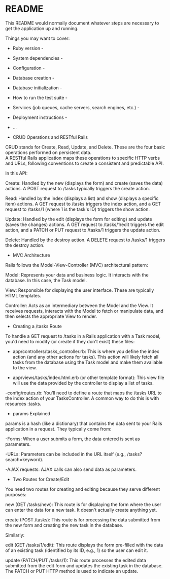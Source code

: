 # README

This README would normally document whatever steps are necessary to get the
application up and running.

Things you may want to cover:

* Ruby version - 

* System dependencies - 

* Configuration - 

* Database creation - 

* Database initialization - 

* How to run the test suite - 

* Services (job queues, cache servers, search engines, etc.) - 

* Deployment instructions -

* ...


* CRUD Operations and RESTful Rails

CRUD stands for Create, Read, Update, and Delete. 
These are the four basic operations performed on persistent data.  
A RESTful Rails application maps these operations to specific HTTP verbs and URLs, following conventions to create a consistent and predictable API. 

In this API:

Create: Handled by the new (displays the form) and create (saves the data) actions. A POST request to /tasks typically triggers the create action.

Read: Handled by the index (displays a list) and show (displays a specific item) actions. A GET request to /tasks triggers the index action, and a GET request to /tasks/1 (where 1 is the task's ID) triggers the show action.

Update: Handled by the edit (displays the form for editing) and update (saves the changes) actions. A GET request to /tasks/1/edit triggers the edit action, and a PATCH or PUT request to /tasks/1 triggers the update action.

Delete: Handled by the destroy action. A DELETE request to /tasks/1 triggers the destroy action.

* MVC Architecture

Rails follows the Model-View-Controller (MVC) architectural pattern:

Model: Represents your data and business logic. It interacts with the database. In this case, the Task model.

View: Responsible for displaying the user interface. These are typically HTML templates.

Controller: Acts as an intermediary between the Model and the View. It receives requests, interacts with the Model to fetch or manipulate data, and then selects the appropriate View to render.

* Creating a /tasks Route

To handle a GET request to /tasks in a Rails application with a Task model, you'd need to modify (or create if they don't exist) these files:

- app/controllers/tasks_controller.rb: This is where you define the index action (and any other actions for tasks).  This action will likely fetch all tasks from the database using the Task model and make them available to the view.

- app/views/tasks/index.html.erb (or other template format): This view file will use the data provided by the controller to display a list of tasks.

-config/routes.rb: You'll need to define a route that maps the /tasks URL to the index action of your TasksController.  A common way to do this is with resources :tasks.

* params Explained

params is a hash (like a dictionary) that contains the data sent to your Rails application in a request.  They typically come from:

-Forms: When a user submits a form, the data entered is sent as parameters.

-URLs: Parameters can be included in the URL itself (e.g., /tasks?search=keyword).

-AJAX requests: AJAX calls can also send data as parameters.

* Two Routes for Create/Edit

You need two routes for creating and editing because they serve different purposes:

new (GET /tasks/new): This route is for displaying the form where the user can enter the data for a new task. It doesn't actually create anything yet.

create (POST /tasks): This route is for processing the data submitted from the new form and creating the new task in the database.

Similarly:

edit (GET /tasks/1/edit): This route displays the form pre-filled with the data of an existing task (identified by its ID, e.g., 1) so the user can edit it.

update (PATCH/PUT /tasks/1): This route processes the edited data submitted from the edit form and updates the existing task in the database. The PATCH or PUT HTTP method is used to indicate an update.